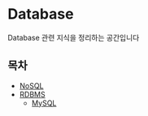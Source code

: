 # Database
Database 관련 지식을 정리하는 공간입니다

## 목차
- [NoSQL](./NoSQL)
- [RDBMS](./RDBMS)
    - [MySQL](./RDBMS/Mysql)
